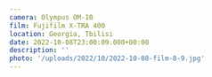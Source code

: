 ```yaml
---
camera: Olympus OM-10
film: Fujifilm X-TRA 400
location: Georgia, Tbilisi
date: 2022-10-08T23:00:09.000+00:00
description: ''
photo: '/uploads/2022/10/2022-10-08-film-8-9.jpg'
---
```

